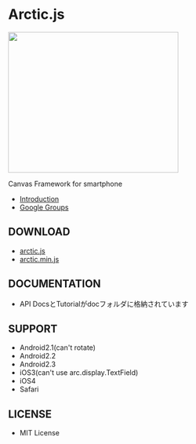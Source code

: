 Arctic.js
======

<img src="https://raw.github.com/DeNADev/Arctic.js/master/logo.png" width="347" height="287">

Canvas Framework for smartphone

- [Introduction](http://denadev.github.com/Arctic.js/)
- [Google Groups](https://groups.google.com/group/arcticjs?hl=ja)


DOWNLOAD
-----------
- [arctic.js](https://raw.github.com/DeNADev/Arctic.js/master/arctic.js)
- [arctic.min.js](https://raw.github.com/DeNADev/Arctic.js/master/arctic.min.js)


DOCUMENTATION
-----------
- API DocsとTutorialがdocフォルダに格納されています


SUPPORT
-----------
- Android2.1(can't rotate)
- Android2.2
- Android2.3
- iOS3(can't use arc.display.TextField)
- iOS4
- Safari


LICENSE
-----------
- MIT License
